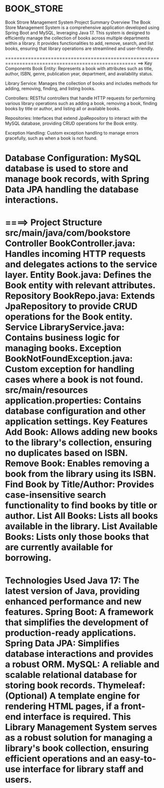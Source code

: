 # BOOK_STORE
Book Strore Management System
Project Summary
Overview
The Book Store Management System is a comprehensive application developed using Spring Boot and MySQL, leveraging Java 17. This system is designed to efficiently manage the collection of books across multiple departments within a library. It provides functionalities to add, remove, search, and list books, ensuring that library operations are streamlined and user-friendly.

====================================================================================================
==> Key Components
Book Entity: Represents a book with attributes such as title, author, ISBN, genre, publication year, department, and availability status.

Library Service: Manages the collection of books and includes methods for adding, removing, finding, and listing books.

Controllers: RESTful controllers that handle HTTP requests for performing various library operations such as adding a book, removing a book, finding books by title or author, and listing all or available books.

Repositories: Interfaces that extend JpaRepository to interact with the MySQL database, providing CRUD operations for the Book entity.

Exception Handling: Custom exception handling to manage errors gracefully, such as when a book is not found.

Database Configuration: MySQL database is used to store and manage book records, with Spring Data JPA handling the database interactions.
===========================================================================================================================

====> Project Structure
src/main/java/com/bookstore
Controller
BookController.java: Handles incoming HTTP requests and delegates actions to the service layer.
Entity
Book.java: Defines the Book entity with relevant attributes.
Repository
BookRepo.java: Extends JpaRepository to provide CRUD operations for the Book entity.
Service
LibraryService.java: Contains business logic for managing books.
Exception
BookNotFoundException.java: Custom exception for handling cases where a book is not found.
src/main/resources
application.properties: Contains database configuration and other application settings.
Key Features
Add Book: Allows adding new books to the library's collection, ensuring no duplicates based on ISBN.
Remove Book: Enables removing a book from the library using its ISBN.
Find Book by Title/Author: Provides case-insensitive search functionality to find books by title or author.
List All Books: Lists all books available in the library.
List Available Books: Lists only those books that are currently available for borrowing.
========================================================================================================================================================================================
Technologies Used
Java 17: The latest version of Java, providing enhanced performance and new features.
Spring Boot: A framework that simplifies the development of production-ready applications.
Spring Data JPA: Simplifies database interactions and provides a robust ORM.
MySQL: A reliable and scalable relational database for storing book records.
Thymeleaf: (Optional) A template engine for rendering HTML pages, if a front-end interface is required.
This Library Management System serves as a robust solution for managing a library's book collection, ensuring efficient operations and an easy-to-use interface for library staff and users.
==============================================================================================================================================================================================


